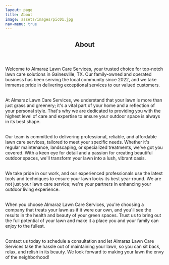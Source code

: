 ```yaml
---
layout: page
title: About
image: assets/images/pic01.jpg
nav-menu: true
---
```


<!-- Main -->
<div id="main" class="alt">

<!-- One -->
<section id="one">
	<div class="inner">
		<header class="major">
			<h1>About</h1>
		</header>

<!-- Content -->
<p>Welcome to Almaraz Lawn Care Services, your trusted choice for top-notch lawn care solutions in Gainesville, TX. Our family-owned and operated business has been serving the local community since 2022, and we take immense pride in delivering exceptional services to our valued customers. <br /><br />

At Almaraz Lawn Care Services, we understand that your lawn is more than just grass and greenery; it's a vital part of your home and a reflection of your personal style. That's why we are dedicated to providing you with the highest level of care and expertise to ensure your outdoor space is always in its best shape.<br /><br />

Our team is committed to delivering professional, reliable, and affordable lawn care services, tailored to meet your specific needs. Whether it's regular maintenance, landscaping, or specialized treatments, we've got you covered. With a keen eye for detail and a passion for creating beautiful outdoor spaces, we'll transform your lawn into a lush, vibrant oasis.<br /><br />

We take pride in our work, and our experienced professionals use the latest tools and techniques to ensure your lawn looks its best year-round. We are not just your lawn care service; we're your partners in enhancing your outdoor living experience.<br /><br />

When you choose Almaraz Lawn Care Services, you're choosing a company that treats your lawn as if it were our own, and you'll see the results in the health and beauty of your green spaces. Trust us to bring out the full potential of your lawn and make it a place you and your family can enjoy to the fullest.<br /><br />

Contact us today to schedule a consultation and let Almaraz Lawn Care Services take the hassle out of maintaining your lawn, so you can sit back, relax, and relish in its beauty. We look forward to making your lawn the envy of the neighborhood!</p>
